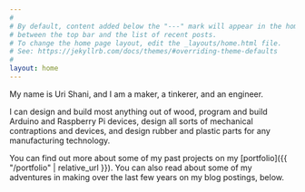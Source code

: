 ```yaml
---
#
# By default, content added below the "---" mark will appear in the home page
# between the top bar and the list of recent posts.
# To change the home page layout, edit the _layouts/home.html file.
# See: https://jekyllrb.com/docs/themes/#overriding-theme-defaults
#
layout: home
---
```

My name is Uri Shani, and I am a maker, a tinkerer, and an engineer.

I can design and build most anything out of wood, program and build Arduino and Raspberry Pi devices, design all sorts of mechanical contraptions and devices, and design rubber and plastic parts for any manufacturing technology. 

You can find out more about some of my past projects on my [portfolio]({{ "/portfolio" | relative_url }}). You can also read about some of my adventures in making over the last few years on my blog postings, below.